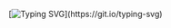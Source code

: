 [![Typing SVG](https://readme-typing-svg.demolab.com?font=Operator+Mono&pause=1000&color=0BF700&multiline=true&width=435&height=100&lines=Hello%2C+stranger!+My+name+is+Marco.;I+hope+you+find+what+you+came+for...;Knowledge+is+the+path+to+freedom!!!)](https://git.io/typing-svg)
